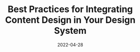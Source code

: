---
date: 2022-04-28
permalink: false
publisher: backlight_dev
tags:
  - design
  - design-systems
  - content-management
  - best-practices
target_url: https://backlight.dev/blog/best-practices-for-integrating-content-design-in-your-design-system/
title: Best Practices for Integrating Content Design in Your Design System
---